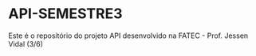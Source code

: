 # API-SEMESTRE3
Este é o repositório do projeto API desenvolvido na FATEC - Prof. Jessen Vidal (3/6)
